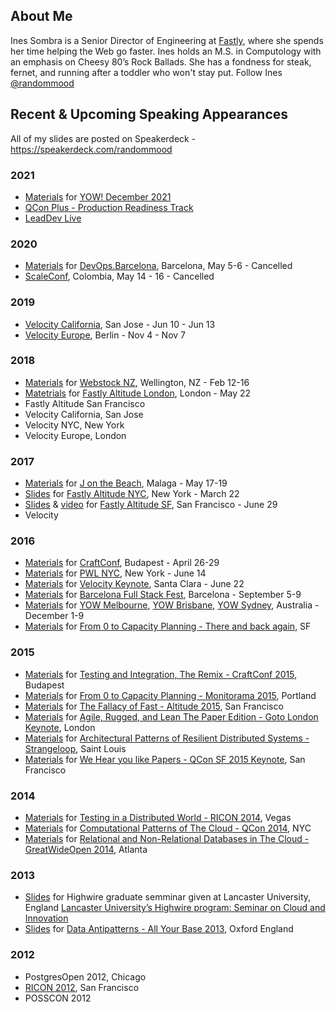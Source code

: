 ## About Me
Ines Sombra is a Senior Director of Engineering at [Fastly](https://www.fastly.com/), where she spends her time helping the Web go faster. Ines holds an M.S. in Computology with an emphasis on Cheesy 80’s Rock Ballads. She has a fondness for steak, fernet, and running after a toddler who won't stay put. Follow Ines [@randommood](https://twitter.com/randommood)

## Recent & Upcoming Speaking Appearances

All of my slides are posted on Speakerdeck - https://speakerdeck.com/randommood

### 2021

* [Materials](https://github.com/Randommood/DataAtScale) for [YOW! December 2021](https://skillsmatter.com/conferences/13543-yow-december-2021#program)
* [QCon Plus - Production Readiness Track](https://plus.qconferences.com/plus2021/track/production-readiness)
* [LeadDev Live](https://leaddev.com/course/leaddev-live)

### 2020
* [Materials](https://github.com/Randommood/generally-speaking) for [DevOps.Barcelona](https://devops.barcelona/), Barcelona, May 5-6 - Cancelled
* [ScaleConf](https://scaleconfco.com/), Colombia, May 14 - 16 - Cancelled

### 2019
* [Velocity California](https://conferences.oreilly.com/velocity/vl-ca), San Jose - Jun 10 - Jun 13
* [Velocity Europe](https://conferences.oreilly.com/velocity/vl-eu), Berlin - Nov 4 - Nov 7

### 2018
* [Materials](https://github.com/Randommood/go-fast) for [Webstock NZ](https://www.webstock.org.nz), Wellington, NZ - Feb 12-16
* [Matetrials](https://github.com/Randommood/Altitude2018) for [Fastly Altitude London](https://www.fastly.com/altitude/2018/london), London - May 22
* Fastly Altitude San Francisco
* Velocity California, San Jose
* Velocity NYC, New York
* Velocity Europe, London

### 2017
* [Materials](https://github.com/Randommood/TroubleWithDistribution) for [J on the Beach](), Malaga - May 17-19
* [Slides](https://speakerdeck.com/randommood/a-primer-on-image-optimization) for [Fastly Altitude NYC](https://www.fastly.com/altitude-nyc), New York - March 22
* [Slides](https://www.slideshare.net/Fastly/altitude-sf-2017-a-handson-tour-of-image-optimization) & [video](https://vimeo.com/album/4678245/video/226067450) for [Fastly Altitude SF](https://www.fastly.com/altitude), San Francisco - June 29
* Velocity


### 2016
* [Materials](https://github.com/Randommood/FallacyOfFast) for [CraftConf](http://www.craft-conf.com/2016), Budapest - April 26-29
* [Materials](https://github.com/Randommood/PWLNYC2016) for [PWL NYC](http://www.meetup.com/papers-we-love/), New York - June 14
* [Materials](https://github.com/Randommood/Velocity2016) for [Velocity Keynote](http://conferences.oreilly.com/velocity/devops-web-performance-ca/public/schedule/detail/53044), Santa Clara - June 22
* [Materials](https://github.com/Randommood/FullStackFest2016) for [Barcelona Full Stack Fest](http://2016.fullstackfest.com/), Barcelona - September 5-9
* [Materials](https://github.com/Randommood/YOW2016) for [YOW Melbourne](http://melbourne.yowconference.com.au/), [YOW Brisbane](http://brisbane.yowconference.com.au/), [YOW Sydney](http://sydney.yowconference.com.au/), Australia - December 1-9
* [Materials](https://github.com/Randommood/ZerotoCapacityPlanning) for [From 0 to Capacity Planning - There and back again](https://stripe.com/events/lightning-talks-and-pie-dec2016), SF

### 2015
* [Materials](https://github.com/randommood/Craftconf2015) for [Testing and Integration, The Remix - CraftConf 2015](http://craft-conf.com/2015), Budapest
* [Materials](https://github.com/Randommood/ZerotoCapacityPlanning) for [From 0 to Capacity Planning - Monitorama 2015](http://monitorama.com/), Portland
* [Materials](https://github.com/Randommood/FallacyOfFast) for [The Fallacy of Fast - Altitude 2015](https://fastly.com/altitude), San Francisco
* [Materials](https://github.com/Randommood/GotoLondon2015) for [Agile, Rugged, and Lean The Paper Edition - Goto London Keynote](http://gotocon.com/goto-london-2015/), London
* [Materials](https://github.com/Randommood/Strangeloop2015) for [Architectural Patterns of Resilient Distributed Systems - Strangeloop](http://www.thestrangeloop.com/), Saint Louis
* [Materials](https://github.com/Randommood/QConSF2015) for [We Hear you like Papers - QCon SF 2015 Keynote](https://qconsf.com/), San Francisco

### 2014
* [Materials](https://github.com/randommood/ricon2014) for [Testing in a Distributed World - RICON 2014](http://ricon.io/archive/2014/index.html), Vegas
* [Materials](https://github.com/Randommood/QConNYC2014) for [Computational Patterns of The Cloud - QCon 2014](https://qconnewyork.com/ny2014/schedule-2014.html), NYC
* [Materials](https://github.com/Randommood/GreatWideOpen2014) for [Relational and Non-Relational Databases in The Cloud - GreatWideOpen 2014](http://greatwideopen.org/2014/), Atlanta

### 2013
* [Slides](https://speakerdeck.com/randommood/how-the-cloud-is-changing-the-world) for Highwire graduate semminar given at Lancaster University, England [Lancaster University’s Highwire program: Seminar on Cloud and Innovation](http://www.highwire.lancs.ac.uk/events/Preview/1058)
* [Slides](https://speakerdeck.com/randommood/data-antipatterns-all-your-base) for [Data Antipatterns - All Your Base 2013](http://allyourbaseconf.com/2013/), Oxford England

### 2012
* PostgresOpen 2012, Chicago
* [RICON 2012](http://ricon.io/archive/2012/index.html), San Francisco
* POSSCON 2012

